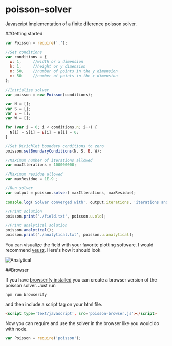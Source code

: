 # poisson-solver
Javascript Implementation of a finite diference poisson solver.

##Getting started 

```javascript
var Poisson = require('.');

//Set conditions
var conditions = {
  w: 1,		//width or x dimension
  h: 1,		//height or y dimension
  n: 50, 	//number of points in the y dimension
  m: 50		//number of points in the x dimension
};

//Initialize solver
var poisson = new Poisson(conditions);

var N = [];
var S = [];
var E = [];
var W = [];

for (var i = 0; i < conditions.n; i++) {
  N[i] = S[i] = E[i] = W[i] = 0;
}

//Set Dirichlet boundary conditions to zero
poisson.setBoundaryConditions(N, S, E, W);

//Maximum number of iterations allowed
var maxItterations = 100000000;

//Maximum residue allowed
var maxResidue = 1E-9 ;

//Run solver 
var output = poisson.solver( maxItterations, maxResidue);

console.log('Solver converged with', output.iterations, 'iterations and', output.residue, 'residue.');

//Print solution
poisson.print('./field.txt', poisson.u.old);

//Print analytical solution
poisson.analytical();
poisson.print('./analytical.txt', poisson.u.analytical);

```

You can visualize the field with your favorite plotting software. I would recommend [veusz](http://home.gna.org/veusz/). Here's how it should look 

![Analytical](https://github.com/fjsousa/poisson-solver/tree/master/docs/analytical.png "Title")


##Browser

If you have [browserify installed](https://github.com/substack/node-browserify) you can create a browser version of the poisson solver. Just run

`npm run browserify`

and then include a script tag on your html file.

```html
<script type='text/javascript', src='poisson-browser.js'></script>
```

Now you can require and use the solver in the browser like you would do with node.

```javascript
var Poisson = require('poisson');
```